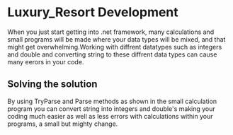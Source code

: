 # Luxury_Resort Development
When you just start getting into .net framework, many calculations and small programs will be made where your data types will be mixed, and that might get overwhelming.Working with diffrent datatypes such as integers and double and converting string to these diffrent data types can cause many eerors in your code.
## Solving the solution
By using TryParse and Parse methods as shown in the small calculation program you can convert string into integers and double's making your coding much easier as well as less errors with calculations within your programs, a small but mighty change.
